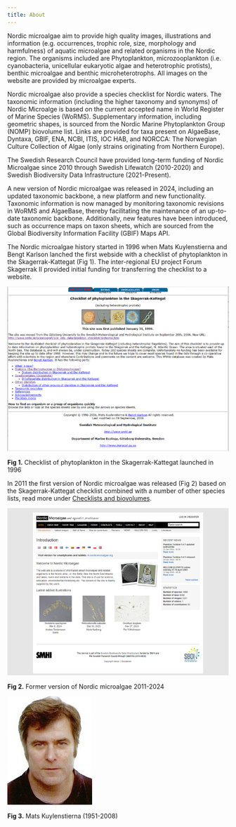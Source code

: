 ```yaml
---
title: About
---
```


Nordic microalgae aim to provide high quality images, illustrations and information (e.g. occurrences, trophic role, size, morphology and harmfulness) of aquatic microalgae and related organisms in the Nordic region. The organisms included are Phytoplankton, microzooplankton (i.e. cyanobacteria, unicellular eukaryotic algae and heterotrophic protists), benthic microalgae and benthic microheterotrophs. All images on the website are provided by microalgae experts.

Nordic microalgae also provide a species checklist for Nordic waters. The taxonomic information (including the higher taxonomy and synonyms) of Nordic Microalge is based on the current accepted name in World Register of Marine Species (WoRMS). Supplementary information, including geometric shapes, is sourced from the Nordic Marine Phytoplankton Group (NOMP) biovolume list. Links are provided for taxa present on AlgaeBase, Dyntaxa, GBIF, ENA, NCBI, ITIS, IOC HAB, and NORCCA: The Norwegian Culture Collection of Algae (only strains originating from Northern Europe).

The Swedish Research Council have provided long-term funding of Nordic Microalgae since 2010 through Swedish Lifewatch (2010-2020) and Swedish Biodiversity Data Infrastructure (2021-Present).

A new version of Nordic microalgae was released in 2024, including an updated taxonomic backbone, a new platform and new functionality. Taxonomic information is now managed by monitoring taxonomic revisions in WoRMS and AlgaeBase, thereby facilitating the maintenance of an up-to-date taxonomic backbone. Additionally, new features have been introduced, such as occurrence maps on taxon sheets, which are sourced from the Global Biodiversity Information Facility (GBIF) Maps API.

The Nordic microalgae history started in 1996 when Mats Kuylenstierna and Bengt Karlson lanched the first webside with a checklist of phytoplankton in the Skagerrak-Kattegat (Fig 1). The inter-regional EU project Forum Skagerrak II provided initial funding for transferring the checklist to a website. 

![printscreen checklist](/assets/checklist_1996.PNG)

__Fig 1.__ Checklist of phytoplankton in the Skagerrak-Kattegat launched in 1996

In 2011 the first version of Nordic microalgae was released (Fig 2) based on the Skagerrak-Kattegat checklist combined with a number of other species lists, read more under [Checklists and biovolumes](/checklists-and-biovolumes/).

![printscreen old nordic microalgae](/assets/Nordic_microalgae_old.PNG)

__Fig 2.__ Former version of Nordic microalgae 2011-2024

![Mats Kuylenstierna](/assets/mats_kuylenstierna.jpg)

__Fig 3.__ Mats Kuylenstierna (1951-2008)

